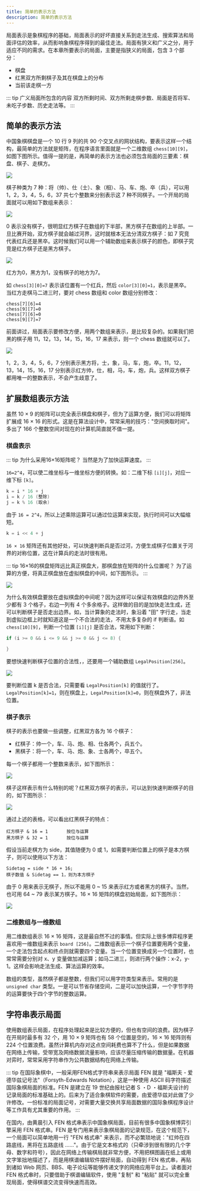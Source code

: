 ```yaml
---
title: 简单的表示方法
description: 简单的表示方法
---
```


局面表示是象棋程序的基础，局面表示的好坏直接关系到走法生成、搜索算法和局面评估的效率，从而影响象棋程序得到的最佳走法。局面有狭义和广义之分，用于适应不同的需求。在本章所要表示的局面，主要是指狭义的局面，包含 3 个部分：

- 棋盘
- 红黑双方所剩棋子及其在棋盘上的分布
- 当前该走棋一方

::: tip 广义局面所包含的内容
双方所剩时间、双方所剩走棋步数、局面是否将军、未吃子步数、历史走法等。
:::

## 简单的表示方法

中国象棋棋盘是一个 10 行 9 列的共 90 个交叉点的网状结构，要表示这样一个结构，最简单的方法就是矩阵，在程序语言里面就是一个二维数组 `chess[10][9]`，如图下图所示。值得一提的是，再简单的表示方法也必须包含局面的三要素：棋盘、棋子、走棋方。

![](../../../asset/2023/08/chinese-chess-2.png)


棋子种类为 7 种：将（帅）、仕（士）、象（相）、马、车、炮、卒（兵），可以用 1，2，3，4，5，6，37 共七个整数来分别表示这 7 种不同棋子。一个开局的局面就可以用如下数组来表示：

![](../../../asset/2023/08/chinese-chess-3.png)

0 表示没有棋子，很明显红方棋子在数组的下半部，黑方棋子在数组的上半部。一旦比赛开始，双方棋子就会越过河界，这时就根本无法分清双方棋子：如 7 究竞代表红兵还是黑卒。这时候我们可以用一个辅助数组来表示棋子的颜色，即棋子究竞是红方棋子还是黑方棋子。

![](../../../asset/2023/08/chinese-chess-4.png)



红方为0，黑方为1，没有棋子的地方为7。

如 `chess[3][0]=7` 表示该位置有一个红兵，然后 `color[3][0]=1`，表示是黑卒。当红方走棋马二进三时，要对 chess 数组和 color 数组分别修改：

```
chess[7][6]=4
chess[9][7]=0
chess[7][6]=0
chess[9][7]=7
```

前面讲过，局面表示要修改方便，用两个数组来表示，是比较复杂的。如果我们把黑的棋子用 11，12，13，14，15，16，17 来表示，则一个 chess 数组就可以了。

![](../../../asset/2023/08/chinese-chess-5.png)

1，2，3，4，5，6，7 分别表示黑方将，士，象，马，车，炮，卒。11，12，13，14，15，16，17 分别表示红方帅，仕，相，马，车，炮，兵。这样双方棋子都用唯一的整数表示，不会产生歧意了。

## 扩展数组表示方法

虽然 10 × 9 的矩阵可以完全表示棋盘和棋子，但为了运算方便，我们可以将矩阵扩展成 16 × 16 的形式。这是在算法设计中，常常采用的技巧："空间换取时间"。多出了 166 个整数空间对现在的计算机简直就不值一提。

### 棋盘表示

::: tip 为什么采用16×16矩阵呢？
当然是为了加快运算速度。
:::

`16=2^4`，可以使二维坐标与一维坐标方便的转换。如：二维下标 `[i][j]`，对应一维下标 `[k]`。

``` cpp
k = i * 16 + j
i = k / 16 (整除)     
j = k % 16 (取余)
```

由于 `16 = 2^4`，所以上述乘除运算可以通过位运算来实现，执行时间可以大幅缩短。

``` cpp
k = i << 4 + j
```

`16 × 16` 矩阵还有其他好处，可以快速判断兵是否过河，方便生成棋子位置关于河界的对称位置，这在计算兵的走法时很有用。

::: tip 16×16的棋盘矩阵远比真正棋盘大，那棋盘放在矩阵的什么位置呢？
为了运算的方便，将真正棋盘放在虚拟棋盘的中间，如下图所示。
:::

![](../../../asset/2023/08/chinese-chess-6.png)

为什么有效棋盘要放在虚拟棋盘的中间呢？因为这样可以保证有效棋盘的边界外至少都有 3 个格子，右边一列有 4 个多余格子。这样做的目的是加快走法生成，还可以判断棋子是否走出边界。如，当计算象的走法时，象沿着 "田" 字行走，当走到虚拟边框上时就知道这是一个不合法的走法，不用太多复杂的 if 判断语。如 `chess[10][9]`，判断一个位置 `[i][j]` 是否合法，常用如下判断：

``` cpp
if (i >= 0 && i <= 9 && j >= 0 && j <= 8) {

}
```

要想快速判断棋子位置的合法性，，还要用一个辅助数组 `LegalPosition[256]`。

![](../../../asset/2023/08/chinese-chess-7.png)

要判断位置 k 是否合法，只需要看 `LegalPosition[k]` 的值就行了。`LegalPosition[k]=1`，则在棋盘上，`LegalPosition[k]=0`，则在棋盘外了，非法位置。

### 棋子表示

棋子的表示也要做一些调整，红黑双方各为 16 个棋子：

- 红棋子：帅一个，车、马、炮、相、仕各两个，兵五个。
- 黑棋子：将一个，车、马、炮、象、士各两个，卒五个。

每一个棋子都用一个整数来表示，如下图所示：

![](../../../asset/2023/08/chinese-chess-8.png)

棋子这样表示有什么特别的呢？红黑双方棋子的表示，可以达到快速判断棋子的目的，如下图所示：

![](../../../asset/2023/08/chinese-chess-9.png)

通过上述的表格，可以看出红黑棋子的特点：

```
红方棋子 & 16 = 1       按位与运算
黑方棋子 & 32 = 1       按位与运算
```

假设当前走棋方为 side，其值随便为 0 或 1，如需要判断位置上的棋子是本方棋子，则可以使用以下方法：

```
Sidetag = side * 16 + 16;
棋子数值 & Sidetag == 1，则为本方棋子
```

由于 0 用来表示无棋子，所以不能用 0 ~ 15 来表示红方或者黑方的棋子。当然，也可用 64 ~ 79 表示某方棋子。16 × 16 矩阵的棋盘初始局面，如下图所示：

![](../../../asset/2023/08/chinese-chess-10.png)

### 二维数组与一维数组

用二维数组表示 16 × 16 矩阵，这是最自然不过的事情。但实际上很多博弈程序更喜欢用一维数组来表示 `board [256]`。二维数组表示一个棋子位置要用两个变量，一个走法包含起点和终点则就需要四个变量。当一个位置变换成另一个位置时，也常常需要分别对 x、y 变量做加减运算；如马二进三，则进行两个操作：x-2，y-1。这样会影响走法生成、算法运算的效率。

数组的类型，虽然棋子都是整数，但我们可以用字符类型来表示。常用的是 `unsigned char` 类型。一是可以节省存储空间，二是可以加快运算，一个字节字符的运算要快于四个字节的整数运算。

## 字符串表示局面

使用数组表示局面，在程序处理起来是比较方便的，但也有空间的浪费。因为棋子在开局时最多有 32 个，用 10 × 9 矩阵也有 58 个位置是空的，16 × 16 矩阵则有 224 个位置浪费。虽然计算机内存对这点空间耗费也算不了什么，但是如果数据在网络上传输，受带宽及网络数据流量影响，应该尽量压缩传输的数据量。在机器对弈时，常常采用字符串作为公共数据结构在网络上传输。

::: tip 在国际象棋中，一般采用FEN格式字符串来表示局面
FEN 就是 "福斯夫 - 爱德华兹记号法"（Forsyth-Edwards Notation），这是一种使用 ASCII 码字符描述国际象棋局面的标准。FEN 是建立在 19 世纪由报社记者 S ・D ・福斯夫设计的记录局面的标准基础上的。后来为了适合象棋软件的需要，由爱德华兹对此做了少许修改。一份标准的局面记号，对需要大量交换共享局面数据的国际象棋程序设计等工作具有尤其重要的作用。
:::

在国内，由黄晨引入 FEN 格式串表示中国象棋局面，目前有很多中国象棋博弈引擎采用 FEN 格式串。FEN 是专门用来表示象棋局面的记录规范，在这个规范下，一个局面可以简单地用一行 "FEN 格式串" 来表示，而不必繁琐地说："红帅在四路底线，黑将在五路底线 ......"。由于它是文本格式的（只牵涉到很有限的几个字母、数字和符号），因此在网络上传输棋局就非常方便，不用把棋图画在纸上或用文字笨拙地描述了，而是用棋谱编辑软件摆好局面，自动得到 FEN 格式串，再贴到诸如 Web 网页、BBS、电子论坛等能够传递文字的网络应用平台上。读者面对 FEN 格式串时，只要借助于棋谱编辑软件，使用 "复制" 和 "粘贴" 就可以完全重现局面，使得棋谱交流变得快速而高效。
